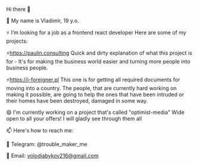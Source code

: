 Hi there 👋

🌱 My name is Vladimir, 19 y.o.

⚡ I’m looking for a job as a frontend react developer
Here are some of my projects:

⚡https://paulin.consulting
Quick and dirty explanation of what this project is for - 
It's for making the business world easier and turning more people into business people.

⚡https://i-foreigner.pl
This one is for getting all required documents for moving into a country.
The people, that are currently hard working on making it possible, are going to help the ones that have been intruded
or their homes have been destroyed, damaged in some way.
  
😄 I'm currently working on a project that's called "optimist-media"
Wide open to all your offers!
I will gladly see through them all

📫 Here's how to reach me:

💬 Telegram: @trouble_maker_me

🤔 Email: volodiabykov216@gmail.com
